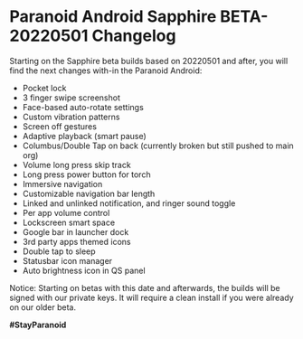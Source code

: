 # Paranoid Android Sapphire BETA-20220501 Changelog

Starting on the Sapphire beta builds based on 20220501 and after, you will find the next changes with-in the Paranoid Android:

 - Pocket lock
 - 3 finger swipe screenshot
 - Face-based auto-rotate settings
 - Custom vibration patterns
 - Screen off gestures
 - Adaptive playback (smart pause)
 - Columbus/Double Tap on back (currently broken but still pushed to main org)
 - Volume long press skip track
 - Long press power button for torch
 - Immersive navigation
 - Customizable navigation bar length
 - Linked and unlinked notification, and ringer sound toggle
 - Per app volume control
 - Lockscreen smart space
 - Google bar in launcher dock
 - 3rd party apps themed icons
 - Double tap to sleep
 - Statusbar icon manager
 - Auto brightness icon in QS panel

Notice: Starting on betas with this date and afterwards, the builds will be signed with our private keys. It will
require a clean install if you were already on our older beta.

**#StayParanoid**